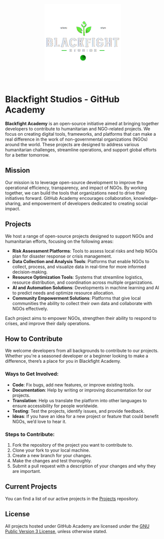 <p align="center">
  <img src="assets/logo.png" alt="Blackfight Academy Logo" width="250" height="250"/>
</p>

# Blackfight Studios - GitHub Academy

**Blackfight Academy** is an open-source initiative aimed at bringing together developers to contribute to humanitarian and NGO-related projects. We focus on creating digital tools, frameworks, and platforms that can make a real difference in the work of non-governmental organizations (NGOs) around the world. These projects are designed to address various humanitarian challenges, streamline operations, and support global efforts for a better tomorrow.

## Mission

Our mission is to leverage open-source development to improve the operational efficiency, transparency, and impact of NGOs. By working together, we can build the tools that organizations need to drive their initiatives forward. GitHub Academy encourages collaboration, knowledge-sharing, and empowerment of developers dedicated to creating social impact.

## Projects

We host a range of open-source projects designed to support NGOs and humanitarian efforts, focusing on the following areas:

- **Risk Assessment Platforms**: Tools to assess local risks and help NGOs plan for disaster response or crisis management.
- **Data Collection and Analysis Tools**: Platforms that enable NGOs to collect, process, and visualize data in real-time for more informed decision-making.
- **Resource Optimization Tools**: Systems that streamline logistics, resource distribution, and coordination across multiple organizations.
- **AI and Automation Solutions**: Developments in machine learning and AI to predict needs and optimize resource allocation.
- **Community Empowerment Solutions**: Platforms that give local communities the ability to collect their own data and collaborate with NGOs effectively.

Each project aims to empower NGOs, strengthen their ability to respond to crises, and improve their daily operations.

## How to Contribute

We welcome developers from all backgrounds to contribute to our projects. Whether you're a seasoned developer or a beginner looking to make a difference, there’s a place for you in Blackfight Academy.

### Ways to Get Involved:

- **Code**: Fix bugs, add new features, or improve existing tools.
- **Documentation**: Help by writing or improving documentation for our projects.
- **Translation**: Help us translate the platform into other languages to ensure accessibility for people worldwide.
- **Testing**: Test the projects, identify issues, and provide feedback.
- **Ideas**: If you have an idea for a new project or feature that could benefit NGOs, we’d love to hear it.

### Steps to Contribute:

1. Fork the repository of the project you want to contribute to.
2. Clone your fork to your local machine.
3. Create a new branch for your changes.
4. Make the changes and test thoroughly.
5. Submit a pull request with a description of your changes and why they are important.

## Current Projects

You can find a list of our active projects in the [Projects](https://github.com/orgs/Blackfight-Studios/repositories) repository.

## License

All projects hosted under GitHub Academy are licensed under the [GNU Public Version 3 License](https://opensource.org/license/gpl-3-0), unless otherwise stated.
